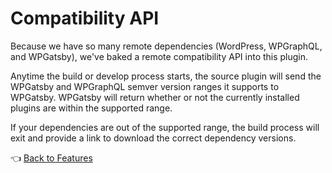 # Compatibility API

Because we have so many remote dependencies (WordPress, WPGraphQL, and WPGatsby), we've baked a remote compatibility API into this plugin.

Anytime the build or develop process starts, the source plugin will send the WPGatsby and WPGraphQL semver version ranges it supports to WPGatsby. WPGatsby will return whether or not the currently installed plugins are within the supported range.

If your dependencies are out of the supported range, the build process will exit and provide a link to download the correct dependency versions.

:point_left: [Back to Features](./index.md)
